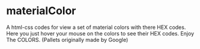 # materialColor
A html-css codes for view a set of material colors with there HEX codes.
Here you just hover your mouse on the colors to see their HEX codes.
Enjoy The COLORS.
(Pallets originally made by Google)
